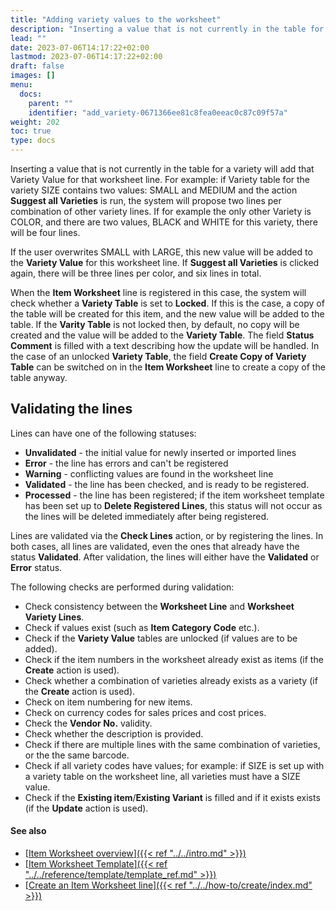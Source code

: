 ```yaml
---
title: "Adding variety values to the worksheet"
description: "Inserting a value that is not currently in the table for a variety will add that Variety Value for that worksheet line."
lead: ""
date: 2023-07-06T14:17:22+02:00
lastmod: 2023-07-06T14:17:22+02:00
draft: false
images: []
menu:
  docs:
    parent: ""
    identifier: "add_variety-0671366ee81c8fea0eeac0c87c09f57a"
weight: 202
toc: true
type: docs
---
```


Inserting a value that is not currently in the table for a variety will add that Variety Value for that worksheet line. For example: if Variety table for the variety SIZE contains two values: SMALL and MEDIUM and the action **Suggest all Varieties** is run, the system will propose two lines per combination of other variety lines.
If for example the only other Variety is COLOR, and there are two values, BLACK and WHITE for this variety, there will be four lines.

If the user overwrites SMALL with LARGE, this new value will be added to the **Variety Value** for this worksheet line. If **Suggest all Varieties** is clicked again, there will be three lines per color, and six lines in total. 

When the **Item Worksheet** line is registered in this case, the system will check whether a **Variety Table** is set to **Locked**. If this is the case, a copy of the table will be created for this item, and the new value will be added to the table. If the **Varity Table** is not locked then, by default, no copy will be created and the value will be added to the **Variety Table**. The field **Status Comment** is filled with a text describing how the update will be handled. In the case of an unlocked **Variety Table**, the field **Create Copy of Variety Table** can be switched on in the **Item Worksheet** line to create a copy of the table anyway. 

## Validating the lines

Lines can have one of the following statuses:

- **Unvalidated** - the initial value for newly inserted or imported lines
- **Error** - the line has errors and can't be registered
- **Warning** - conflicting values are found in the worksheet line
- **Validated** - the line has been checked, and is ready to be registered.
- **Processed** - the line has been registered; if the item worksheet template has been set up to **Delete Registered Lines**, this status will not occur as the lines will be deleted immediately after being registered. 

Lines are validated via the **Check Lines** action, or by registering the lines. In both cases, all lines are validated, even the ones that already have the status **Validated**. After validation, the lines will either have the **Validated** or **Error** status. 

The following checks are performed during validation:

- Check consistency between the **Worksheet Line** and **Worksheet Variety Lines**.
- Check if values exist (such as **Item Category Code** etc.).
- Check if the **Variety Value** tables are unlocked (if values are to be added).
- Check if the item numbers in the worksheet already exist as items (if the **Create** action is used).
- Check whether a combination of varieties already exists as a variety (if the **Create** action is used).
- Check on item numbering for new items.
- Check on currency codes for sales prices and cost prices.
- Check the **Vendor No.** validity.
- Check whether the description is provided.
- Check if there are multiple lines with the same combination of varieties, or the the same barcode.
- Check if all variety codes have values; for example: if SIZE is set up with a variety table on the worksheet line, all varieties must have a SIZE value.
- Check if the **Existing item**/**Existing Variant** is filled and if it exists exists (if the **Update** action is used).

#### See also

- [<ins>Item Worksheet overview<ins>]({{< ref "../../intro.md" >}})
- [<ins>Item Worksheet Template<ins>]({{< ref "../../reference/template/template_ref.md" >}})
- [<ins>Create an Item Worksheet line<ins>]({{< ref "../../how-to/create/index.md" >}})